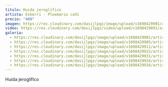 ```yaml
---
titulo: Huida jeroglífico
artista: Eskerri - Ploemario cañí
precio: "400"
imagen: https://res.cloudinary.com/dasijlpgz/image/upload/v1698429901/artistas/Eskerri%20-%20Ploemario%20ca%C3%B1%C3%AD/18_Huida%20jerogl%C3%ADfico/P1070452.jpg
video: https://res.cloudinary.com/dasijlpgz/video/upload/v1698429891/artistas/Eskerri%20-%20Ploemario%20ca%C3%B1%C3%AD/18_Huida%20jerogl%C3%ADfico/Sin_t%C3%ADtulo.mp4
galeria:
  - https://res.cloudinary.com/dasijlpgz/image/upload/v1698429901/artistas/Eskerri%20-%20Ploemario%20ca%C3%B1%C3%AD/18_Huida%20jerogl%C3%ADfico/P1070452.jpg
  - https://res.cloudinary.com/dasijlpgz/image/upload/v1698429905/artistas/Eskerri%20-%20Ploemario%20ca%C3%B1%C3%AD/18_Huida%20jerogl%C3%ADfico/P1070454.jpg
  - https://res.cloudinary.com/dasijlpgz/image/upload/v1698429911/artistas/Eskerri%20-%20Ploemario%20ca%C3%B1%C3%AD/18_Huida%20jerogl%C3%ADfico/P1070456.jpg
  - https://res.cloudinary.com/dasijlpgz/image/upload/v1698429922/artistas/Eskerri%20-%20Ploemario%20ca%C3%B1%C3%AD/18_Huida%20jerogl%C3%ADfico/P1070460.jpg
  - https://res.cloudinary.com/dasijlpgz/image/upload/v1698429931/artistas/Eskerri%20-%20Ploemario%20ca%C3%B1%C3%AD/18_Huida%20jerogl%C3%ADfico/P1070463.jpg
  - https://res.cloudinary.com/dasijlpgz/image/upload/v1698429926/artistas/Eskerri%20-%20Ploemario%20ca%C3%B1%C3%AD/18_Huida%20jerogl%C3%ADfico/P1070461.jpg
  - https://res.cloudinary.com/dasijlpgz/image/upload/v1698429916/artistas/Eskerri%20-%20Ploemario%20ca%C3%B1%C3%AD/18_Huida%20jerogl%C3%ADfico/P1070458.jpg
---
```

Huida jeroglífico